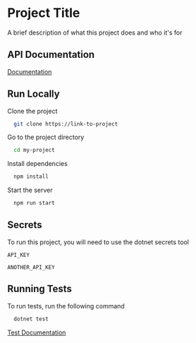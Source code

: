 
# Project Title

A brief description of what this project does and who it's for


## API Documentation

[Documentation](https://linktodocumentation)

## Run Locally

Clone the project

```bash
  git clone https://link-to-project
```

Go to the project directory

```bash
  cd my-project
```

Install dependencies

```bash
  npm install
```

Start the server

```bash
  npm run start
```


## Secrets

To run this project, you will need to use the dotnet secrets tool

`API_KEY`

`ANOTHER_API_KEY`


## Running Tests

To run tests, run the following command

```bash
  dotnet test
```
[Test Documentation](https://learn.microsoft.com/en-us/dotnet/core/tools/dotnet-test#examples)

